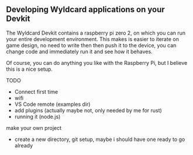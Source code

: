 ## Developing Wyldcard applications on your Devkit ##

The Wyldcard Devkit contains a raspberry pi zero 2, on which you can run your entire development environment. This makes is easier to iterate on game design, no need to write then then push it to the device, you can change code and immediately run it and see how it behaves.

Of course, you can do anything you like with the Raspberry Pi, but I believe this is a nice setup.

TODO
- Connect first time
- wifi
- VS Code remote (examples dir)
- add plugins (actually maybe not, only needed by me for rust)
- running it (node.js)

make your own project
- create a new directory, git setup, maybe i should have one ready to go already
